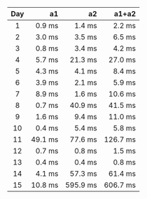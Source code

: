 | Day | a1 | a2 | a1+a2 |
| :---: | ---: | ---: | ---: |
| 1 | 0.9 ms | 1.4 ms | 2.2 ms |
| 2 | 3.0 ms | 3.5 ms | 6.5 ms |
| 3 | 0.8 ms | 3.4 ms | 4.2 ms |
| 4 | 5.7 ms | 21.3 ms | 27.0 ms |
| 5 | 4.3 ms | 4.1 ms | 8.4 ms |
| 6 | 3.9 ms | 2.1 ms | 5.9 ms |
| 7 | 8.9 ms | 1.6 ms | 10.6 ms |
| 8 | 0.7 ms | 40.9 ms | 41.5 ms |
| 9 | 1.6 ms | 9.4 ms | 11.0 ms |
| 10 | 0.4 ms | 5.4 ms | 5.8 ms |
| 11 | 49.1 ms | 77.6 ms | 126.7 ms |
| 12 | 0.7 ms | 0.8 ms | 1.5 ms |
| 13 | 0.4 ms | 0.4 ms | 0.8 ms |
| 14 | 4.1 ms | 57.3 ms | 61.4 ms |
| 15 | 10.8 ms | 595.9 ms | 606.7 ms |
